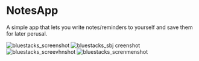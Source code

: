 # NotesApp
A simple app that lets you write notes/reminders to yourself and save them for later perusal.


![bluestacks_screenshot](https://user-images.githubusercontent.com/32920593/52898591-b1c1bc80-3205-11e9-8f4c-2e271718b345.jpg)
![bluestacks_sbj creenshot](https://user-images.githubusercontent.com/32920593/52898597-b9816100-3205-11e9-9251-0aae8e1b1560.jpg)
![bluestacks_screevhnshot](https://user-images.githubusercontent.com/32920593/52898601-bedeab80-3205-11e9-86f8-29f3282f7c3e.jpg)
![bluestacks_screnmenshot](https://user-images.githubusercontent.com/32920593/52898604-c43bf600-3205-11e9-8b85-f4c2bcdab9ea.jpg)

